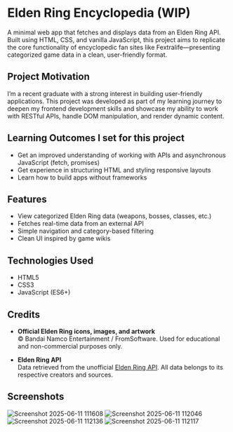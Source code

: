 # Elden Ring Encyclopedia (WIP)

A minimal web app that fetches and displays data from an Elden Ring API. Built using HTML, CSS, and vanilla JavaScript, this project aims to replicate the core functionality of encyclopedic fan sites like Fextralife—presenting categorized game data in a clean, user-friendly format.

## Project Motivation

I’m a recent graduate with a strong interest in building user-friendly applications. This project was developed as part of my learning journey to deepen my frontend development skills and showcase my ability to work with RESTful APIs, handle DOM manipulation, and render dynamic content.

## Learning Outcomes I set for this project

- Get an improved understanding of working with APIs and asynchronous JavaScript (fetch, promises)
- Get experience in structuring HTML and styling responsive layouts
- Learn how to build apps without frameworks

## Features

- View categorized Elden Ring data (weapons, bosses, classes, etc.)
- Fetches real-time data from an external API
- Simple navigation and category-based filtering
- Clean UI inspired by game wikis

## Technologies Used
- HTML5
- CSS3
- JavaScript (ES6+)

## Credits
- **Official Elden Ring icons, images, and artwork**  
  © Bandai Namco Entertainment / FromSoftware. Used for educational and non-commercial purposes only.

- **Elden Ring API**  
  Data retrieved from the unofficial [Elden Ring API](https://docs.eldenring.fanapis.com/). All data belongs to its respective creators and sources.

## Screenshots
![Screenshot 2025-06-11 111608](https://github.com/user-attachments/assets/c8d0f92f-1ed8-4428-860f-6d56c2568ba7)
![Screenshot 2025-06-11 112046](https://github.com/user-attachments/assets/f73a4317-6e8e-4166-832e-591784216c85)
![Screenshot 2025-06-11 112136](https://github.com/user-attachments/assets/e2ef4f4c-94ce-4e70-96c4-404a8c2ada25)
![Screenshot 2025-06-11 112117](https://github.com/user-attachments/assets/c1360d45-8c2e-420f-abd7-37c89e2bcbd2)

